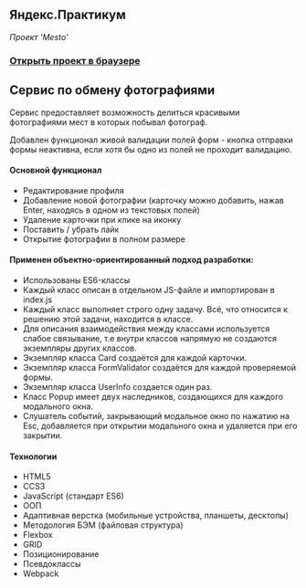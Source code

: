 ## Яндекс.Практикум 
*Проект 'Mesto'*
### [Открыть проект в браузере](https://timdancan.github.io/mesto/)

## Сервис по обмену фотографиями
Сервис предоставляет возможность делиться красивыми фотографиями мест в которых побывал фотограф.

Добавлен функционал живой валидации полей форм - кнопка отправки формы неактивна, если хотя бы одно из полей не проходит валидацию.

#### Основной функционал
+ Редактирование профиля
+ Добавление новой фотографии (карточку можно добавить, нажав Enter, находясь в одном из текстовых полей)
+ Удаление карточки при клике на иконку
+ Поставить / убрать лайк
+ Открытие фотографии в полном размере

#### Применен объектно-ориентированный подход разработки:
+ Использованы ES6-классы
+ Каждый класс описан в отдельном JS-файле и импортирован в index.js
+ Каждый класс выполняет строго одну задачу. Всё, что относится к решению этой задачи, находится в классе.
+ Для описания взаимодействия между классами используется слабое связывание, т.е внутри классов напрямую не создаются экземпляры других классов.
+ Экземпляр класса Card создаётся для каждой карточки.
+ Экземпляр класса FormValidator создаётся для каждой проверяемой формы.
+ Экземпляр класса UserInfo создается один раз.
+ Класс Popup имеет двух наследников, создающихся для каждого модального окна.
+ Слушатель событий, закрывающий модальное окно по нажатию на Esc, добавляется при открытии модального окна и удаляется при его закрытии.

#### Технологии
+ HTML5
+ CCS3
+ JavaScript (стандарт ES6)
+ ООП
+ Адаптивная верстка (мобильные устройства, планшеты, десктопы)
+ Методология БЭМ (файловая структура)
+ Flexbox
+ GRID
+ Позиционирование
+ Псевдоклассы
+ Webpack
